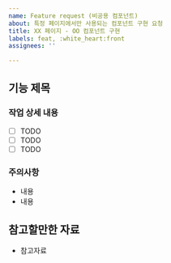 ```yaml
---
name: Feature request (비공용 컴포넌트)
about: 특정 페이지에서만 사용되는 컴포넌트 구현 요청
title: XX 페이지 - OO 컴포넌트 구현
labels: feat, :white_heart:front
assignees: ''

---
```


## 기능 제목

### 작업 상세 내용

- [ ] TODO
- [ ] TODO
- [ ] TODO

### 주의사항

<!-- 해당 내용이 없으면 삭제해주세요 -->

- 내용
- 내용

## 참고할만한 자료

<!-- 해당 내용이 없으면 삭제해주세요 -->

- 참고자료
